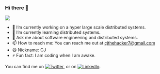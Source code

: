 ### Hi there 👋

<!--
**Chiranjivee/Chiranjivee** is a ✨ _special_ ✨ repository because its `README.md` (this file) appears on your GitHub profile.

Here are some ideas to get you started:

-->
![](https://komarev.com/ghpvc/?username=chiranjivee)

- 🔭  I’m currently working on a hyper large scale distributed systems.
- 🌱  I’m currently learning distributed systems.
- 💬  Ask me about software engineering and distributed systems.
- 📫  How to reach me: You can reach me out at cjthehacker7@gmail.com
- 😄  Nickname: CJ
- ⚡   Fun fact: I am coding when I am awake.




<!-- Actual text -->

You can find me on [![Twitter][1.2]][1], or on [![LinkedIn][2.2]][2].

<!-- Icons -->

[1.2]: http://i.imgur.com/wWzX9uB.png (twitter icon without padding)
[2.2]: https://raw.githubusercontent.com/MartinHeinz/MartinHeinz/master/linkedin-3-16.png (LinkedIn icon without padding)

<!-- Links to your social media accounts -->

[1]: https://twitter.com/cjthecipher
[2]: https://www.linkedin.com/in/chiranjivee/
